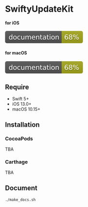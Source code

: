 # SwiftyUpdateKit

#### for iOS
<img src="./docs/ios/badge.svg/">

#### for macOS
<img src="./docs/macos/badge.svg/">

## Require

- Swift 5+
- iOS 13.0+
- macOS 10.15+

## Installation

### CocoaPods

TBA

### Carthage

TBA

## Document

```
./make_docs.sh
```
